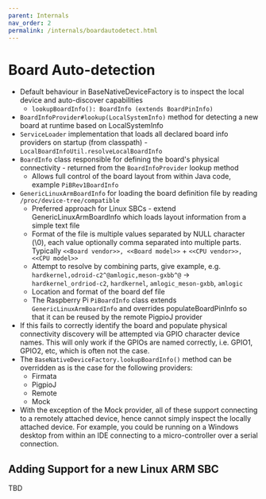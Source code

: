 ```yaml
---
parent: Internals
nav_order: 2
permalink: /internals/boardautodetect.html
---
```

# Board Auto-detection

* Default behaviour in BaseNativeDeviceFactory is to inspect the local device and auto-discover capabilities
    * `lookupBoardInfo(): BoardInfo (extends BoardPinInfo)`
* `BoardInfoProvider#lookup(LocalSystemInfo)` method for detecting a new board at runtime based on LocalSystemInfo
* `ServiceLoader` implementation that loads all declared board info providers on startup (from classpath) - `LocalBoardInfoUtil.resolveLocalBoardInfo`
* `BoardInfo` class responsible for defining the board's physical connectivity - returned from the `BoardInfoProvider` lookup method
    * Allows full control of the board layout from within Java code, example `PiBRev1BoardInfo`
* `GenericLinuxArmBoardInfo` for loading the board definition file by reading `/proc/device-tree/compatible`
    * Preferred approach for Linux SBCs - extend GenericLinuxArmBoardInfo which loads layout information from
    a simple text file
    * Format of the file is multiple values separated by NULL character (\0), each value optionally comma
    separated into multiple parts. Typically `<<Board vendor>>, <<Board model>>` + `<<CPU vendor>>, <<CPU model>>`
    * Attempt to resolve by combining parts, give example, e.g. `hardkernel,odroid-c2^@amlogic,meson-gxbb^@` &rarr;
    `hardkernel_ordriod-c2`, `hardkernel`, `amlogic_meson-gxbb`, `amlogic`
    * Location and format of the board def file
    * The Raspberry Pi `PiBoardInfo` class extends `GenericLinuxArmBoardInfo` and overrides populateBoardPinInfo so
    that it can be reused by the remote PigpioJ provider
* If this fails to correctly identify the board and populate physical connectivity discovery will be
attempted via GPIO character device names. This will only work if the GPIOs are named correctly,
i.e. GPIO1, GPIO2, etc, which is often not the case.
* The `BaseNativeDeviceFactory.lookupBoardInfo()` method can be overridden as is the case for the following providers:
    * Firmata
    * PigpioJ
    * Remote
    * Mock
* With the exception of the Mock provider, all of these support connecting to a remotely attached
device, hence cannot simply inspect the locally attached device. For example, you could be running
on a Windows desktop from within an IDE connecting to a micro-controller over a serial connection.

## Adding Support for a new Linux ARM SBC

TBD
